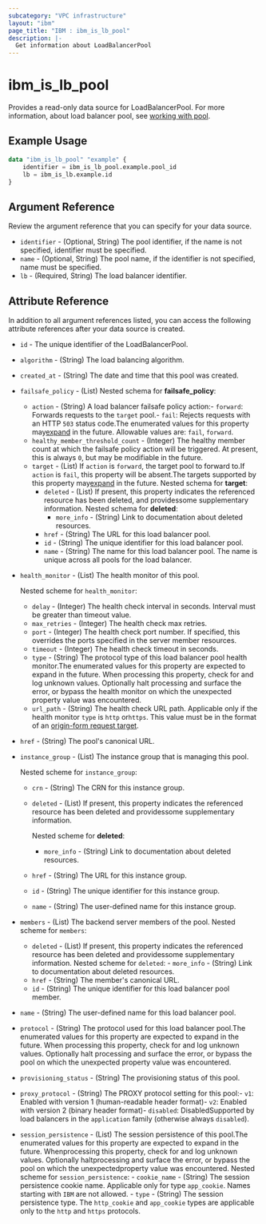 ```yaml
---
subcategory: "VPC infrastructure"
layout: "ibm"
page_title: "IBM : ibm_is_lb_pool"
description: |-
  Get information about LoadBalancerPool
---
```


# ibm_is_lb_pool

Provides a read-only data source for LoadBalancerPool. For more information, about load balancer pool, see [working with pool](https://cloud.ibm.com/docs/vpc?topic=vpc-nlb-pools).

## Example Usage

```terraform
data "ibm_is_lb_pool" "example" {
	identifier = ibm_is_lb_pool.example.pool_id
	lb = ibm_is_lb.example.id
}
```

## Argument Reference

Review the argument reference that you can specify for your data source.

- `identifier` - (Optional, String) The pool identifier, if the name is not specified, identifier must be specified.
- `name` - (Optional, String) The pool name, if the identifier is not specified, name must be specified.
- `lb` - (Required, String) The load balancer identifier.

## Attribute Reference

In addition to all argument references listed, you can access the following attribute references after your data source is created.

- `id` - The unique identifier of the LoadBalancerPool.
- `algorithm` - (String) The load balancing algorithm.
- `created_at` - (String) The date and time that this pool was created.
- `failsafe_policy` - (List) 
	Nested schema for **failsafe_policy**:
	- `action` - (String) A load balancer failsafe policy action:- `forward`: Forwards requests to the `target` pool.- `fail`: Rejects requests with an HTTP `503` status code.The enumerated values for this property may[expand](https://cloud.ibm.com/apidocs/vpc#property-value-expansion) in the future. Allowable values are: `fail`, `forward`.
	- `healthy_member_threshold_count` - (Integer) The healthy member count at which the failsafe policy action will be triggered. At present, this is always `0`, but may be modifiable in the future.
	- `target` - (List) If `action` is `forward`, the target pool to forward to.If `action` is `fail`, this property will be absent.The targets supported by this property may[expand](https://cloud.ibm.com/apidocs/vpc#property-value-expansion) in the future.
		Nested schema for **target**:
		- `deleted` - (List) If present, this property indicates the referenced resource has been deleted, and providessome supplementary information.
			Nested schema for **deleted**:
			- `more_info` - (String) Link to documentation about deleted resources.
		- `href` - (String) The URL for this load balancer pool.
		- `id` - (String) The unique identifier for this load balancer pool.
		- `name` - (String) The name for this load balancer pool. The name is unique across all pools for the load balancer.
- `health_monitor` - (List) The health monitor of this pool.
	
	Nested scheme for `health_monitor`:
	- `delay` - (Integer) The health check interval in seconds. Interval must be greater than timeout value.
	- `max_retries` - (Integer) The health check max retries.
	- `port` - (Integer) The health check port number. If specified, this overrides the ports specified in the server member resources.
	- `timeout` - (Integer) The health check timeout in seconds.
	- `type` - (String) The protocol type of this load balancer pool health monitor.The enumerated values for this property are expected to expand in the future. When processing this property, check for and log unknown values. Optionally halt processing and surface the error, or bypass the health monitor on which the unexpected property value was encountered.
	- `url_path` - (String) The health check URL path. Applicable only if the health monitor `type` is `http` or`https`. This value must be in the format of an [origin-form request target](https://tools.ietf.org/html/rfc7230#section-5.3.1).
- `href` - (String) The pool's canonical URL.
- `instance_group` - (List) The instance group that is managing this pool.

	Nested scheme for `instance_group`:
	- `crn` - (String) The CRN for this instance group.
	- `deleted` - (List) If present, this property indicates the referenced resource has been deleted and providessome supplementary information.
	
		Nested scheme for **deleted**:
		- `more_info` - (String) Link to documentation about deleted resources.
	- `href` - (String) The URL for this instance group.
	- `id` - (String) The unique identifier for this instance group.
	- `name` - (String) The user-defined name for this instance group.
- `members` - (List) The backend server members of the pool.
	Nested scheme for `members`:
	- `deleted` - (List) If present, this property indicates the referenced resource has been deleted and providessome supplementary information.
		Nested scheme for `deleted`:
    		- `more_info` - (String) Link to documentation about deleted resources.
    - `href` - (String) The member's canonical URL.
    - `id` - (String) The unique identifier for this load balancer pool member.
- `name` - (String) The user-defined name for this load balancer pool.
- `protocol` - (String) The protocol used for this load balancer pool.The enumerated values for this property are expected to expand in the future. When processing this property, check for and log unknown values. Optionally halt processing and surface the error, or bypass the pool on which the unexpected property value was encountered.
- `provisioning_status` - (String) The provisioning status of this pool.
- `proxy_protocol` - (String) The PROXY protocol setting for this pool:- `v1`: Enabled with version 1 (human-readable header format)- `v2`: Enabled with version 2 (binary header format)- `disabled`: DisabledSupported by load balancers in the `application` family (otherwise always `disabled`).
- `session_persistence` - (List) The session persistence of this pool.The enumerated values for this property are expected to expand in the future. Whenprocessing this property, check for and log unknown values. Optionally haltprocessing and surface the error, or bypass the pool on which the unexpectedproperty value was encountered.
	Nested scheme for `session_persistence`:
    	- `cookie_name` - (String) The session persistence cookie name. Applicable only for type `app_cookie`. Names starting with `IBM` are not allowed.
    	- `type` - (String) The session persistence type. The `http_cookie` and `app_cookie` types are applicable only to the `http` and `https` protocols.
